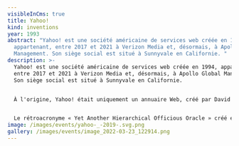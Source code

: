 ```yaml
---
visibleInCms: true
title: Yahoo!
kind: inventions
year: 1993
abstract: "Yahoo! est une société américaine de services web créée en 1994,
  appartenant, entre 2017 et 2021 à Verizon Media et, désormais, à Apollo Global
  Management. Son siège social est situé à Sunnyvale en Californie. "
description: >-
  Yahoo! est une société américaine de services web créée en 1994, appartenant,
  entre 2017 et 2021 à Verizon Media et, désormais, à Apollo Global Management.
  Son siège social est situé à Sunnyvale en Californie. 


  À l'origine, Yahoo! était uniquement un annuaire Web, créé par David Filo et Jerry Yang à l'université Stanford en janvier 1994, puis l'entreprise a été fondée en mars 1995. Selon Alexa Internet, Yahoo! était le site web le plus visité en 2004. Le réseau des sites Yahoo! a servi plus de trois milliards de pages par jour en octobre 2004. Yahoo! propose de nombreux autres services gratuits et payants, dont un moteur de recherche, des boîtes à courrier électronique, de la messagerie instantanée, de l'hébergement web et des portails (actualités, finances, etc).


  Le rétroacronyme « Yet Another Hierarchical Officious Oracle » créé en avril 1994 est souvent cité comme signification, mais ses créateurs Jerry Yang et David Filo, qui devaient choisir un nom de projet commençant par un « Y » pour s'inscrire dans la nomenclature des projets informatiques de l'université Stanford, affirment avoir choisi le nom à cause des « Yahoos », nom donné aux humains dans le dernier des Voyages de Gulliver de Jonathan Swift.
image: /images/events/yahoo-_-2019-.svg.png
gallery: /images/events/image_2022-03-23_122914.png
---
```


